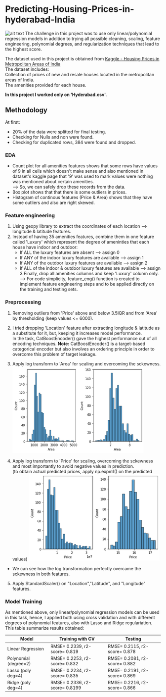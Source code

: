 # Predicting-Housing-Prices-in-hyderabad-India
![alt text](https://assets-news.housing.com/news/wp-content/uploads/2020/09/03140534/How-Hyderabad-became-the-best-performing-realty-market-amid-a-nationwide-slowdown-FB-1200x700-compressed.jpg)
The challenge in this project was to use only linear/polynomial regression models in addition to trying all possible cleaning, scaling, feature engineering, polynomial degrees, and regularization techniques that lead to the highest score.

The dataset used in this project is obtained from [Kaggle - Housing Prices in Metropolitan Areas of India](https://www.kaggle.com/ruchi798/housing-prices-in-metropolitan-areas-of-india)\
The dataset includes:\
Collection of prices of new and resale houses located in the metropolitan areas of India.\
The amenities provided for each house.

**In this project I worked only on 'Hyderabad.csv'.** 

## Methodology
At first:
- 20% of the data were splitted for final testing.
- Checking for Nulls and non were found.
- Checking for duplicated rows, 384 were found and dropped.

### EDA
* Count plot for all amenities features shows that some rows have values of 9 in all cells which doesn't make sense and also mentioned in dataset's kaggle page that '9' was used to mark values were nothing was mentioned about certain amenities.\
--> So, we can safely drop these records from the data.
* Box plot shows that that there is some outliers in prices.
* Histogram of continous features (Price & Area) shows that they have some outliers and also are right skewed.

### Feature engineering
1. Using geopy library to extract the coordinates of each location --> longitude & latitude features.
2. Instead of having 35 amenities features, combine them in one feature called 'Luxury' which represent the degree of ameninties that each house have indoor and outdoor:
    * If ALL the luxury features are absent --> assign 0
    * If ANY of the indoor luxury features are available --> assign 1
    * If ANY of the outdoor luxury features are available --> assign 2
    * If ALL of the indoor & outdoor luxury features are available --> assign 3
Finally, drop all amenities columns and keep 'Luxury' column only.
--> For code simplicity, feature_eng() function is created to implement feature engineering steps and to be applied directly on the training and testing sets.

### Preprocessing
1. Removing outliers from 'Price' above and below 3.5IQR and from 'Area' by thresholding (keep values <= 6000).

2. I tried dropping 'Location' feature after extracting longitude & latitude as a substitute for it, but, keeping it increases model performance.\
In the task, CatBoostEncoder() gave the highest performance out of all encoding techniques. 
    **Note:** CatBoostEncoder() is a target-based categorical encoder but also involves an ordering principle in order to overcome this problem of target leakage.

3. Apply log transform to 'Area' for scaling and overcoming the sckewness.
![alt text](area_scaled.png "Title")

4. Apply log transform to 'Price' for scaling, overcoming the sckewness and most importantly to avoid negative values in prediction.\
(to obtain actual predicted prices, apply np.expm1() on the predicted values)
![alt text](price_scaled.png "Title")

- We can see how the log transformation perfectly overcame the sckewness in both features.

5. Apply StandardScaler() on "Location","Latitude", and "Longitude" features.

### Model Training
As mentioned above, only linear/polynomial regression models can be used in this task, hence, I applied both using cross validation and with different degrees of polynomial features, also with Lasso and Ridge regulariation.\
This table summarize results obtained:

|        Model   	    |  Training with CV	|  Testing	|
|----------------------	|------------------	|----------	|
|Linear Regression   	|RMSE= 0.2339, r2-score= 0.819|RMSE= 0.2115, r2-score= 0.878|
|Polynomial (degree=2)  |RMSE= 0.2253, r2-score= 0.832|RMSE= 0.2081, r2-score= 0.882|
|Lasso (poly deg=4)  	|RMSE= 0.2234, r2-score= 0.835|RMSE= 0.2191, r2-score= 0.869|
|Ridge (poly deg=4)    	|RMSE= 0.2336, r2-score= 0.8199|RMSE= 0.2216, r2-score= 0.866|